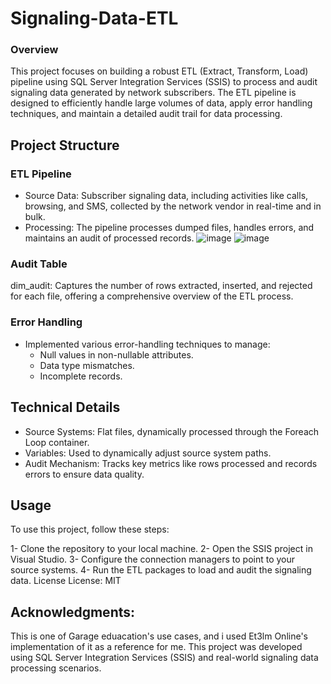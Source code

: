 # Signaling-Data-ETL
### Overview
This project focuses on building a robust ETL (Extract, Transform, Load) pipeline using SQL Server Integration Services (SSIS) to process and audit signaling data generated by network subscribers. The ETL pipeline is designed to efficiently handle large volumes of data, apply error handling techniques, and maintain a detailed audit trail for data processing.

## Project Structure
### ETL Pipeline
- Source Data: Subscriber signaling data, including activities like calls, browsing, and SMS, collected by the network vendor in real-time and in bulk.
- Processing: The pipeline processes dumped files, handles errors, and maintains an audit of processed records.
![image](https://github.com/user-attachments/assets/bd81e6c4-dc16-4cd4-9df8-65a94ba0d398)
![image](https://github.com/user-attachments/assets/84ffe08f-f3fb-4169-9c6b-e7c51d92281c)

### Audit Table
dim_audit: Captures the number of rows extracted, inserted, and rejected for each file, offering a comprehensive overview of the ETL process.
### Error Handling
- Implemented various error-handling techniques to manage:
  - Null values in non-nullable attributes.
  - Data type mismatches.
  - Incomplete records.
## Technical Details
- Source Systems: Flat files, dynamically processed through the Foreach Loop container.
- Variables: Used to dynamically adjust source system paths.
- Audit Mechanism: Tracks key metrics like rows processed and records errors to ensure data quality.
## Usage
To use this project, follow these steps:

1- Clone the repository to your local machine.
2- Open the SSIS project in Visual Studio.
3- Configure the connection managers to point to your source systems.
4- Run the ETL packages to load and audit the signaling data.
License
License: MIT

## Acknowledgments:
This is one of Garage eduacation's use cases, and i used Et3lm Online's implementation of it as a reference for me.
This project was developed using SQL Server Integration Services (SSIS) and real-world signaling data processing scenarios.

